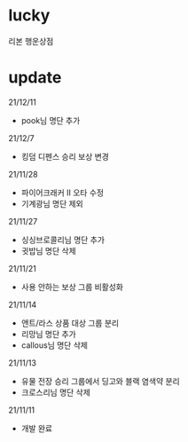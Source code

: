 # lucky
리본 행운상점

# update
21/12/11
- pook님 명단 추가

21/12/7
- 킹덤 디펜스 승리 보상 변경

21/11/28
- 파이어크래커 II 오타 수정
- 기계광님 명단 제외

21/11/27
- 싱싱브로콜리님 명단 추가
- 귓밥님 명단 삭제

21/11/21
- 사용 안하는 보상 그룹 비활성화

21/11/14
- 앤트/라스 상품 대상 그룹 분리
- 리망님 명단 추가
- callous님 명단 삭제

21/11/13
- 유물 전장 승리 그룹에서 딩고와 블랙 염색약 분리
- 크로스리님 명단 삭제

21/11/11
- 개발 완료